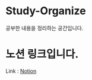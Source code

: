 # Study-Organize
공부한 내용을 정리하는 공간입니다.

# 노션 링크입니다.

Link : [Notion](https://www.notion.so/1698eac6c6b1802b98fec9adeeb15e22?pvs=4)
